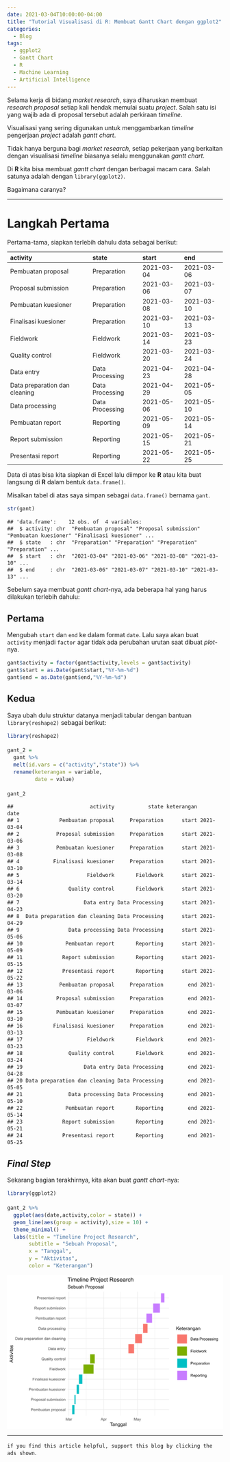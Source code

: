 ```yaml
---
date: 2021-03-04T10:00:00-04:00
title: "Tutorial Visualisasi di R: Membuat Gantt Chart dengan ggplot2"
categories:
  - Blog
tags:
  - ggplot2
  - Gantt Chart
  - R
  - Machine Learning
  - Artificial Intelligence
---
```



Selama kerja di bidang *market research*, saya diharuskan membuat
*research proposal* setiap kali hendak memulai suatu *project*. Salah
satu isi yang wajib ada di proposal tersebut adalah perkiraan
*timeline*.

Visualisasi yang sering digunakan untuk menggambarkan *timeline*
pengerjaan *project* adalah *gantt chart*.

Tidak hanya berguna bagi *market research*, setiap pekerjaan yang
berkaitan dengan visualisasi *timeline* biasanya selalu menggunakan
*gantt chart*.

Di **R** kita bisa membuat *gantt chart* dengan berbagai macam cara.
Salah satunya adalah dengan `library(ggplot2)`.

Bagaimana caranya?

-----

# Langkah Pertama

Pertama-tama, siapkan terlebih dahulu data sebagai berikut:

| activity                      | state           | start      | end        |
| :---------------------------- | :-------------- | :--------- | :--------- |
| Pembuatan proposal            | Preparation     | 2021-03-04 | 2021-03-06 |
| Proposal submission           | Preparation     | 2021-03-06 | 2021-03-07 |
| Pembuatan kuesioner           | Preparation     | 2021-03-08 | 2021-03-10 |
| Finalisasi kuesioner          | Preparation     | 2021-03-10 | 2021-03-13 |
| Fieldwork                     | Fieldwork       | 2021-03-14 | 2021-03-23 |
| Quality control               | Fieldwork       | 2021-03-20 | 2021-03-24 |
| Data entry                    | Data Processing | 2021-04-23 | 2021-04-28 |
| Data preparation dan cleaning | Data Processing | 2021-04-29 | 2021-05-05 |
| Data processing               | Data Processing | 2021-05-06 | 2021-05-10 |
| Pembuatan report              | Reporting       | 2021-05-09 | 2021-05-14 |
| Report submission             | Reporting       | 2021-05-15 | 2021-05-21 |
| Presentasi report             | Reporting       | 2021-05-22 | 2021-05-25 |

Data di atas bisa kita siapkan di Excel lalu diimpor ke **R** atau kita
buat langsung di **R** dalam bentuk `data.frame()`.

Misalkan tabel di atas saya simpan sebagai `data.frame()` bernama
`gant`.

``` r
str(gant)
```

    ## 'data.frame':    12 obs. of  4 variables:
    ##  $ activity: chr  "Pembuatan proposal" "Proposal submission" "Pembuatan kuesioner" "Finalisasi kuesioner" ...
    ##  $ state   : chr  "Preparation" "Preparation" "Preparation" "Preparation" ...
    ##  $ start   : chr  "2021-03-04" "2021-03-06" "2021-03-08" "2021-03-10" ...
    ##  $ end     : chr  "2021-03-06" "2021-03-07" "2021-03-10" "2021-03-13" ...

Sebelum saya membuat *gantt chart*-nya, ada beberapa hal yang harus
dilakukan terlebih dahulu:

## Pertama

Mengubah `start` dan `end` ke dalam format `date`. Lalu saya akan buat
`activity` menjadi `factor` agar tidak ada perubahan urutan saat dibuat
*plot*-nya.

``` r
gant$activity = factor(gant$activity,levels = gant$activity)
gant$start = as.Date(gant$start,"%Y-%m-%d")
gant$end = as.Date(gant$end,"%Y-%m-%d")
```

## Kedua

Saya ubah dulu struktur datanya menjadi tabular dengan bantuan
`library(reshape2)` sebagai berikut:

``` r
library(reshape2)

gant_2 = 
  gant %>% 
  melt(id.vars = c("activity","state")) %>% 
  rename(keterangan = variable,
         date = value) 

gant_2
```

    ##                         activity           state keterangan       date
    ## 1             Pembuatan proposal     Preparation      start 2021-03-04
    ## 2            Proposal submission     Preparation      start 2021-03-06
    ## 3            Pembuatan kuesioner     Preparation      start 2021-03-08
    ## 4           Finalisasi kuesioner     Preparation      start 2021-03-10
    ## 5                      Fieldwork       Fieldwork      start 2021-03-14
    ## 6                Quality control       Fieldwork      start 2021-03-20
    ## 7                     Data entry Data Processing      start 2021-04-23
    ## 8  Data preparation dan cleaning Data Processing      start 2021-04-29
    ## 9                Data processing Data Processing      start 2021-05-06
    ## 10              Pembuatan report       Reporting      start 2021-05-09
    ## 11             Report submission       Reporting      start 2021-05-15
    ## 12             Presentasi report       Reporting      start 2021-05-22
    ## 13            Pembuatan proposal     Preparation        end 2021-03-06
    ## 14           Proposal submission     Preparation        end 2021-03-07
    ## 15           Pembuatan kuesioner     Preparation        end 2021-03-10
    ## 16          Finalisasi kuesioner     Preparation        end 2021-03-13
    ## 17                     Fieldwork       Fieldwork        end 2021-03-23
    ## 18               Quality control       Fieldwork        end 2021-03-24
    ## 19                    Data entry Data Processing        end 2021-04-28
    ## 20 Data preparation dan cleaning Data Processing        end 2021-05-05
    ## 21               Data processing Data Processing        end 2021-05-10
    ## 22              Pembuatan report       Reporting        end 2021-05-14
    ## 23             Report submission       Reporting        end 2021-05-21
    ## 24             Presentasi report       Reporting        end 2021-05-25

## *Final Step*

Sekarang bagian terakhirnya, kita akan buat *gantt chart*-nya:

``` r
library(ggplot2)

gant_2 %>% 
  ggplot(aes(date,activity,color = state)) +
  geom_line(aes(group = activity),size = 10) +
  theme_minimal() +
  labs(title = "Timeline Project Research",
       subtitle = "Sebuah Proposal",
       x = "Tanggal",
       y = "Aktivitas",
       color = "Keterangan")
```

<img src="https://raw.githubusercontent.com/ikanx101/ikanx101.github.io/master/_posts/ggplot/gant%20chart/post_files/figure-gfm/unnamed-chunk-5-1.png" width="672" style="display: block; margin: auto;" />

-----

`if you find this article helpful, support this blog by clicking the ads
shown`.
